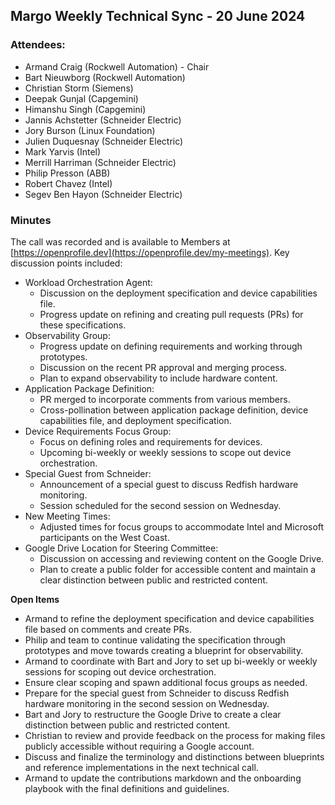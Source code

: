 ## Margo Weekly Technical Sync - 20 June 2024

### Attendees:
* Armand Craig (Rockwell Automation) - Chair
* Bart Nieuwborg (Rockwell Automation)
* Christian Storm (Siemens)
* Deepak Gunjal (Capgemini)
* Himanshu Singh (Capgemini)
* Jannis Achstetter (Schneider Electric)
* Jory Burson (Linux Foundation)
* Julien Duquesnay (Schneider Electric)
* Mark Yarvis (Intel)
* Merrill Harriman (Schneider Electric)
* Philip Presson (ABB)
* Robert Chavez (Intel)
* Segev Ben Hayon (Schneider Electric)
  
### Minutes
The call was recorded and is available to Members at [https://openprofile.dev](https://openprofile.dev/my-meetings). Key discussion points included:

* Workload Orchestration Agent:
   - Discussion on the deployment specification and device capabilities file.
   - Progress update on refining and creating pull requests (PRs) for these specifications.
* Observability Group:
   - Progress update on defining requirements and working through prototypes.
   - Discussion on the recent PR approval and merging process.
   - Plan to expand observability to include hardware content.
* Application Package Definition:
   - PR merged to incorporate comments from various members.
   - Cross-pollination between application package definition, device capabilities file, and deployment specification.
* Device Requirements Focus Group:
   - Focus on defining roles and requirements for devices.
   - Upcoming bi-weekly or weekly sessions to scope out device orchestration.
* Special Guest from Schneider:
   - Announcement of a special guest to discuss Redfish hardware monitoring.
   - Session scheduled for the second session on Wednesday.
* New Meeting Times:
   - Adjusted times for focus groups to accommodate Intel and Microsoft participants on the West Coast.
* Google Drive Location for Steering Committee:
   - Discussion on accessing and reviewing content on the Google Drive.
   - Plan to create a public folder for accessible content and maintain a clear distinction between public and restricted content.

**Open Items**
   - Armand to refine the deployment specification and device capabilities file based on comments and create PRs.
   - Philip and team to continue validating the specification through prototypes and move towards creating a blueprint for observability.
   - Armand to coordinate with Bart and Jory to set up bi-weekly or weekly sessions for scoping out device orchestration.
   - Ensure clear scoping and spawn additional focus groups as needed.
   - Prepare for the special guest from Schneider to discuss Redfish hardware monitoring in the second session on Wednesday.
   - Bart and Jory to restructure the Google Drive to create a clear distinction between public and restricted content.
   - Christian to review and provide feedback on the process for making files publicly accessible without requiring a Google account.
   - Discuss and finalize the terminology and distinctions between blueprints and reference implementations in the next technical call.
   - Armand to update the contributions markdown and the onboarding playbook with the final definitions and guidelines. 
